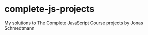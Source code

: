 # complete-js-projects
My solutions to The Complete JavaScript Course projects by Jonas Schmedtmann
